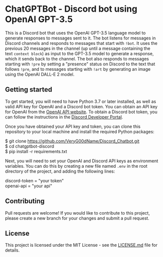 # ChatGPTBot - Discord bot using OpenAI GPT-3.5

This is a Discord bot that uses the OpenAI GPT-3.5 language model to generate responses to messages sent to it. The bot listens for messages in Discord channels and responds to messages that start with `!bot`. It uses the previous 20 messages in the channel (up until a message containing the text `context block`) as input to the GPT-3.5 model to generate a response, which it sends back to the channel. The bot also responds to messages starting with `!pre` by setting a "presence" status on Discord to the text that follows `!pre`, and to messages starting with `!art` by generating an image using the OpenAI DALL-E 2 model.

## Getting started

To get started, you will need to have Python 3.7 or later installed, as well as valid API key for OpenAI and a Discord bot token. You can obtain an API key for OpenAI from the [OpenAI API website](https://beta.openai.com/docs/api-reference/introduction). To obtain a Discord bot token, you can follow the instructions in the [Discord Developer Portal](https://discord.com/developers/docs/intro).

Once you have obtained your API key and token, you can clone this repository to your local machine and install the required Python packages:<br>

$ git clone https://github.com/VeryG00dName/Discord_Chatbot.git<br>
$ cd chatgptbot-discord<br>
$ pip install -r requirements.txt<br>

Next, you will need to set your OpenAI and Discord API keys as environment variables. You can do this by creating a new file named `.env` in the root directory of the project, and adding the following lines:


discord-token = "your token"<br>
openai-api = "your api"

## Contributing

Pull requests are welcome! If you would like to contribute to this project, please create a new branch for your changes and submit a pull request. 

## License

This project is licensed under the MIT License - see the [LICENSE.md](LICENSE) file for details.
